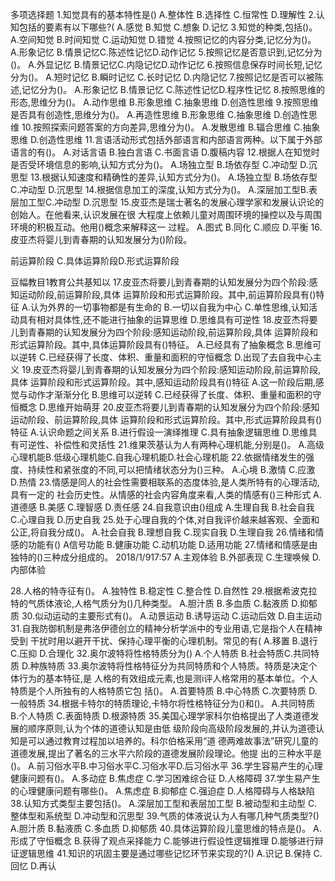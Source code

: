 

多项选择题
1.知觉具有的基本特性是()
A.整体性
B.选择性
C.恒常性
D.理解性
2.认知包括的要素有以下哪些?(
A.感觉
B.知觉
C.想象
D.记忆
3.知觉的种类,包括()。
A.空间知觉
B.时间知觉
C.运动知觉
D.错觉
4.按照记忆的内容分类,记忆分为()。
A.形象记忆
B.情景记忆C.陈述性记忆D.动作记忆
5.按照记忆是否意识到,记忆分为()。
A.外显记忆
B.情景记忆C.内隐记忆D.动作记忆
6.按照信息保存时间长短,记忆分为()。
A.短时记忆
B.瞬时记忆
C.长时记忆
D.内隐记忆
7.按照记忆是否可以被陈述,记忆分为()。
A.形象记忆
B.情景记忆
C.陈述性记忆D.程序性记忆
8.按照思维的形态,思维分为()。
A.动作思维
B.形象思维
C.抽象思维
D.创造性思维
9.按照思维是否具有创造性,思维分为()。
A.再造性思维
B.形象思维
C.抽象思维
D.创造性思维
10.按照探索问题答案的方向差异,思维分为()。
A.发散思维
B.辐合思维
C.抽象思维
D.创造性思维
11.言语活动形式包括外部语言和内部语言两种。以下属于外部语言的有()。
A.对话言语
B.独白言语
C.书面言语
D.腹稿内容
12.根据人在知觉时是否受环境信息的影响,认知方式分为()。
A.场独立型
B.场依存型
C.冲动型
D.沉思型
13.根据认知速度和精确性的差异,认知方式分为()。
A.场独立型
B.场依存型
C.冲动型
D.沉思型
14.根据信息加工的深度,认知方式分为()。
A.深层加工型B.表层加工型C.冲动型
D.沉思型
15.皮亚杰是瑞士著名的发展心理学家和发展认识论的创始人。在他看来,认识发展在很
大程度上依赖儿童对周围环境的操控以及与周围环境的积极互动。他用()概念来解释这一
过程。
A.图式
B.同化
C.顺应
D.平衡
16.皮亚杰将婴儿到青春期的认知发展分为()阶段。

前运算阶段
C.具体运算阶段D.形式运算阶段

豆幅教目1教育公共基知以
17.皮亚杰将要儿到青春期的认知发展分为四个阶段:感知运动阶段,前运算阶段,具体
运算阶段和形式运算阶段。其中,前运算阶段具有()特征
A.认为外界的一切事物都是有生命的
B.一切以自我为中心
C.单性思维,认知活动具有相对具体性,还不能进行抽象的运算思维
D.思维具有可逆性
18.皮亚杰将要儿到青春期的认知发展分为四个阶段:感知运动阶段,前运算阶段,具体
运算阶段和形式运算阶段。其中,具体运算阶段具有()特征。
A.已经具有了抽象概念
B.思维可以逆转
C.已经获得了长度、体积、重量和面积的守恒概念
D.出现了去自我中心主义
19.皮亚杰将婴儿到青春期的认知发展分为四个阶段:感知运动阶段,前运算阶段,具体
运算阶段和形式运算阶段。其中,感知运动阶段具有()特征
A.这一阶段后期,感觉与动作才渐渐分化
B.思维可以逆转
C.已经获得了长度、体积、重量和面积的守恒概念
D.思维开始萌芽
20.皮亚杰将要儿到青春期的认知发展分为四个阶段:感知运动阶段、前运算阶段,具体
运算阶段和形式运算阶段。其中,形式运算阶段具有()特征
A.认识命题之间关系
B.进行假设一演绎推理
C.具有抽象逻辑思维
D.思维具有可逆性、补偿性和灵括性
21.维果茨基认为人有两种心理机能,分别是()。
A.高级心理机能B.低级心理机能C.自我心理机能D.社会心理机能
22.依据情绪发生的强度、持续性和紧张度的不同,可以把情绪状态分为()三种。
A.心境
B.激情
C.应激
D.热情
23.情感是同人的社会性需要相联系的态度体验,是人类所特有的心理活动,具有一定的
社会历史性。从情感的社会内容角度来看,人类的情感有()三种形式
A.道德感
B.美感
C.理智感
D.责任感
24.自我意识由()组成
A.生理自我
B.社会自我
C.心理自我
D.历史自我
25.处于心理自我的个体,对自我评价越来越客观、全面和公正,将自我分成()。
A.社会自我
B.理想自我
C.现实自我
D.生理自我
26.情绪和情感的功能有()
A信号功能
B.健康功能
C.动机功能
D.适用功能
27.情绪和情感是由独特的()三种成分组成的。
2018/1/917:57
A.主观体验
B.外部表现
C.生理唤候
D.内部体验

28.人格的特寺征有()。
A.独特性
B.稳定性
C.整合性
D.自然性
29.根据希波克拉特的气质体液论,人格气质分为()几种类型。
A.胆汁质
B.多血质
C.黏液质
D.抑郁质
30.似动运动的主要形式有()。
A.动景运动
B.诱导运动
C.运动后效
D.自主运动
31.自我防御机制是弗洛伊德创立的精神分析学派中的专业用语,它是指个人在精神受到
干扰时用以避开干扰、保持心理平衡的心理机制。常见的有(
A.移置
B.退行
C.压抑
D.合理化
32.奥尔波特将性格特质分为()
A.个人特质
B.社会特质C.共同特质
D.种族特质
33.奥尔波特将性格特征分为共同特质和个人特质。特质是决定个体行为的基本特征,是
人格的有效组成元素,也是测i评人格常用的基本单位。个人特质是个人所独有的人格特质它包
括()。
A.首要特质
B.中心特质
C.次要特质
D.一般特质
34.根据卡特尔的特质理论,卡特尔将性格特征分为()和()。
A.共同特质
B.个人特质
C.表面特质
D.根源特质
35.美国心理学家科尔伯格提出了人类道德发展的顺序原则,认为个体的道德认知是由低
级阶段向高级阶段发展的,并认为道德认知是可以通过教育过程加以培养的。科尔伯格采用“道
德两难故事法”研究儿童的道德发展,提出了著名的三水平六阶段的道德发展阶段理论。他提
出的三种水平是()。
A.前习俗水平B.中习俗水平C.习俗水平D.后习俗水平
36.学生容易产生的心理健康问题有()。
A.多动症
B.焦虑症
C.学习困难综合征
D.人格障碍
37.学生易产生的心理健康问题有哪些()。
A.焦虑症
B.抑郁症
C.强迫症
D.人格障碍与人格缺陷
38.认知方式类型主要包括()。
A.深层加工型和表层加工型
B.被动型和主动型
C.整体型和系统型
D.冲动型和沉思型
39.气质的体液说认为人有哪几种气质类型?()
A.胆汁质
B.黏液质
C.多血质
D.抑郁质
40.具体运算阶段儿童思维的特点是()。
A.形成了守恒概念
B.获得了观点采择能力
C.能够进行假设性逻辑推理
D.能够进行辩证逻辑思维
41.知识的巩固主要是通过哪些记忆环节来实现的?()
A.识记
B.保持
C.回忆
D.再认